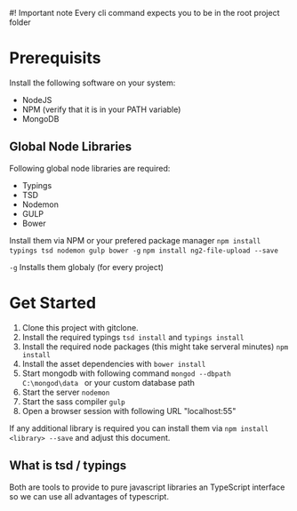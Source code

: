 #! Important note
Every cli command expects you to be in the root project folder

# Prerequisits
Install the following software on your system: 
* NodeJS
* NPM (verify that it is in your PATH variable)
* MongoDB


## Global Node Libraries
Following global node libraries are required:
* Typings
* TSD
* Nodemon 
* GULP 
* Bower

Install them via NPM or your prefered package manager
`npm install typings tsd nodemon gulp bower -g`
`npm install ng2-file-upload --save`


 `-g` Installs them globaly (for every project)
 
# Get Started
1. Clone this project with gitclone. 
2. Install the required typings
`tsd install` and `typings install`
3. Install the required node packages (this might take serveral minutes) `npm install`
4. Install the asset dependencies with `bower install`
5. Start mongodb with following command `mongod --dbpath C:\mongod\data ` or your custom database path
6. Start the server `nodemon` 
7. Start the sass compiler `gulp`
8. Open a browser session with following URL "localhost:55"


If any additional library is required you can install them via `npm install <library> --save` and adjust this document. 


## What is tsd / typings
Both are tools to provide to pure javascript libraries an TypeScript interface so we can use all advantages of typescript. 
